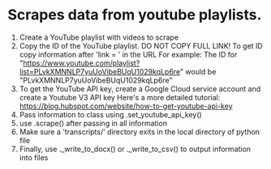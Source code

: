<h1>Scrapes data from youtube playlists.</h1> 

1. Create a YouTube playlist with videos to scrape
2. Copy the ID of the YouTube playlist. DO NOT COPY FULL LINK! To get ID copy information after 'link = ' in the URL
   For example: The ID for "https://www.youtube.com/playlist?list=PLvkXMNNLP7yuUoVibeBUqU1029kqLp6re" would be "PLvkXMNNLP7yuUoVibeBUqU1029kqLp6re"
3. To get the YouTube API key, create a Google Cloud service account and create a Youtube V3 API key
   Here's a more detailed tutorial: https://blog.hubspot.com/website/how-to-get-youtube-api-key
4. Pass information to class using .set_youtube_api_key()
5. use .scrape() after passing in all information
6. Make sure a 'transcripts/' directory exits in the local directory of python file
7. Finally, use ._write_to_docx() or ._write_to_csv() to output information into files
